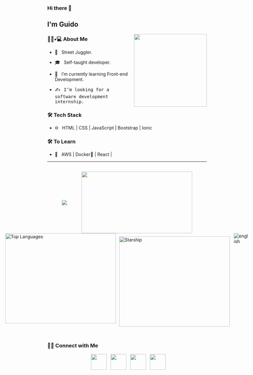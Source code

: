 ### Hi there 👋<h2> I'm Guido</h2>

<img align='right' src="https://github.com/ninjera/ninjera/blob/main/snorlax.gif" width="230" height = "230">

<h3> 👨🏻•💻 About Me </h3>



- 🤔 &nbsp; Street Juggler.

- 🎓 &nbsp; Self-taught developer.

- 🌱 &nbsp; I’m currently learning Front-end Development.

- ✍️ &nbsp; <samp>I’m looking for a software development internship.</samp>



<h3>🛠 Tech Stack</h3>


- 🌐 &nbsp; HTML | CSS | JavaScript | Bootstrap | Ionic

<!--
- 💻 &nbsp; Python | Java | C++ | C | MySQL
- 
- 🛢 &nbsp; MySQL | MongoDB

- 🔧 &nbsp; Git | Markdown | Selenium | Tidyverse

- 🖥 &nbsp; Illustrator| Photoshop | InDesign

-->



<h3>🛠 To Learn</h3>

- 🔧 &nbsp; AWS | Docker🐳 | React |

<hr>

<br>
 <div style="display: flex; justify-content:space-evenly; align-items: center;>
    <a href="https://github.com/ninjeraafk/github-readme-stats" >
        <img src="https://github-readme-stats.vercel.app/api?username=ninjeraafk" >
    </a>
    <img src="https://github.com/ninjeraafk/ninjera/blob/main/giphy.gif" width="350" height="195" >
</div>

<div style="display: flex; justify-content: center;>
  <a href="https://github.com/ninjera" style="padding: 10px;">
        <img src="https://github-readme-stats.vercel.app/api/top-langs/?username=ninjeraafk" alt="Top Languages" width="350" height="285">
    </a>
    <img src="https://github.com/ninjeraafk/ninjera/blob/main/starship.gif" alt="Starship" width="350" height="285" style="padding: 10px;">
     <img align ='right' src="https://github.com/ninjeraafk/ninjeraafk/blob/main/english%20mf" alt= "english" >
   
</div>
<br>




<!-- ### coding stats -->
<!--START_SECTION:waka-->

<!--END_SECTION:waka-->

<h3> 🤝🏻 Connect with Me </h3>

<p align="center">
&nbsp; <a href="https://twitter.com/ninjera1" target="_blank" rel="noopener noreferrer"><img src="https://img.icons8.com/plasticine/100/000000/twitter.png" width="50" /></a>  
&nbsp; <a href="https://www.instagram.com/ninjeraafk" target="_blank" rel="noopener noreferrer"><img src="https://img.icons8.com/plasticine/100/000000/instagram-new.png" width="50" /></a>  
&nbsp; <a href="https://www.linkedin.com/in/guidoromerorojas" target="_blank" rel="noopener noreferrer"><img src="https://img.icons8.com/plasticine/100/000000/linkedin.png" width="50" /></a>
&nbsp; <a href="mailto:stupidbydefault@gmail.com" target="_blank" rel="noopener noreferrer"><img src="https://img.icons8.com/plasticine/100/000000/gmail.png"  width="50" /></a>
</p>

